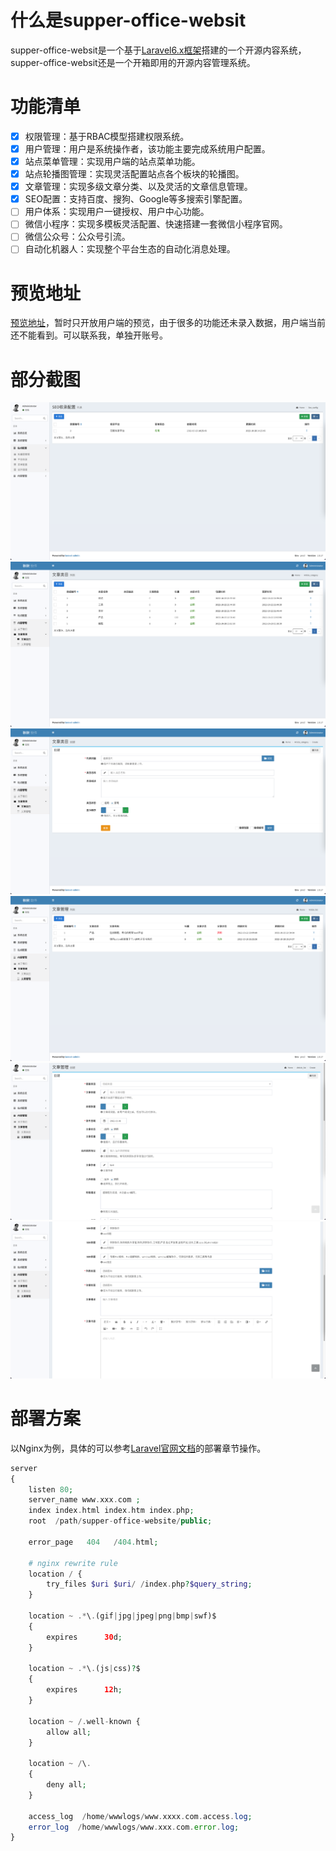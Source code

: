 # 什么是supper-office-websit

supper-office-websit是一个基于[Laravel6.x框架](https://laravel.com/)搭建的一个开源内容系统，supper-office-websit还是一个开箱即用的开源内容管理系统。

# 功能清单

- [x] 权限管理：基于RBAC模型搭建权限系统。
- [x] 用户管理：用户是系统操作者，该功能主要完成系统用户配置。
- [x] 站点菜单管理：实现用户端的站点菜单功能。
- [x] 站点轮播图管理：实现灵活配置站点各个板块的轮播图。
- [x] 文章管理：实现多级文章分类、以及灵活的文章信息管理。
- [x] SEO配置：支持百度、搜狗、Google等多搜索引擎配置。
- [ ] 用户体系：实现用户一键授权、用户中心功能。
- [ ] 微信小程序：实现多模板灵活配置、快速搭建一套微信小程序官网。
- [ ] 微信公众号：公众号引流。
- [ ] 自动化机器人：实现整个平台生态的自动化消息处理。

# 预览地址

[预览地址](https://www.qqdeveloper.com/)，暂时只开放用户端的预览，由于很多的功能还未录入数据，用户端当前还不能看到。可以联系我，单独开账号。

# 部分截图

![](./img/Snipaste_2022-11-02_01-17-20.png)
![](./img/Snipaste_2022-11-02_01-17-55.png)
![](./img/Snipaste_2022-11-02_01-18-05.png)
![](./img/Snipaste_2022-11-02_01-18-14.png)
![](./img/Snipaste_2022-11-02_01-18-27.png)
![](./img/Snipaste_2022-11-02_01-18-44.png)

# 部署方案

以Nginx为例，具体的可以参考[Laravel官网文档](https://laravel.com/docs/6.x/deployment)的部署章节操作。

```php
server
{
    listen 80;
    server_name www.xxx.com ;
    index index.html index.htm index.php;
    root  /path/supper-office-website/public;

    error_page   404   /404.html;

    # nginx rewrite rule
    location / {
        try_files $uri $uri/ /index.php?$query_string;
    }

    location ~ .*\.(gif|jpg|jpeg|png|bmp|swf)$
    {
        expires      30d;
    }

    location ~ .*\.(js|css)?$
    {
        expires      12h;
    }

    location ~ /.well-known {
        allow all;
    }

    location ~ /\.
    {
        deny all;
    }

    access_log  /home/wwwlogs/www.xxxx.com.access.log;
    error_log  /home/wwwlogs/www.xxx.com.error.log;
}
```
